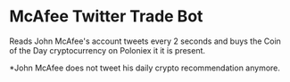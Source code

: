 # McAfee Twitter Trade Bot

Reads John McAfee's account tweets every 2 seconds and buys the Coin of the Day cryptocurrency on Poloniex it it is present.

*John McAfee does not tweet his daily crypto recommendation anymore.
